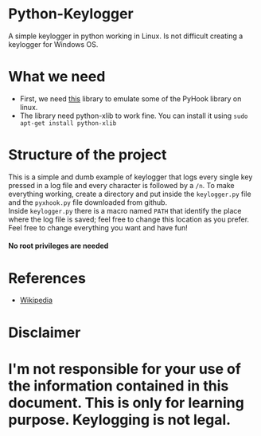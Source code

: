 # Python-Keylogger
<p>A simple keylogger in python working in Linux. Is not difficult creating a keylogger for Windows OS.</p>
<h1>What we need</h1>
<ul>
  <li>First, we need <a href="https://github.com/JeffHoogland/pyxhook/blob/master/pyxhook.py">this</a> library to emulate some of the PyHook library on linux.</li>
  <li>The library need python-xlib to work fine. You can install it using <code>sudo apt-get install python-xlib</code></li>
</ul>
<h1>Structure of the project</h1>
<p>This is a simple and dumb example of keylogger that logs every single key pressed in a log file and every character is followed by a <code>/n</code>. To make everything working, create a directory and put inside the <code>keylogger.py</code> file and the <code>pyxhook.py</code> file downloaded from github.<br>Inside <code>keylogger.py</code> there is a macro named <code>PATH</code> that identify the place where the log file is saved; feel free to change this location as you prefer. Feel free to change everything you want and have fun! <h4>No root privileges are needed</h4></p>
<h1>References</h1>
<ul>
  <li><a href="https://en.wikipedia.org/wiki/Keystroke_logging">Wikipedia</a></li>
</ul>

<h1>Disclaimer<h1>
  <p>I'm not responsible for your use of the information contained in this document. This is only for learning purpose. Keylogging is not legal.</p>
